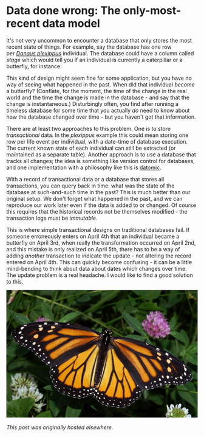 # Data done wrong: The only-most-recent data model



It's not very uncommon to encounter a database that only stores the most recent state of things. For example, say the database has one row per&#160;<a href="http://en.wikipedia.org/wiki/Monarch_butterfly"><em>Danaus plexippus</em></a> individual. The database could have a column called <em>stage</em>&#160;which would tell you if an individual is currently a caterpillar or a butterfly, for instance.

This kind of design might seem fine for some application, but you have no way of seeing what happened in the past. When did that individual <em>become</em> a butterfly? (Conflate, for the moment, the time of the change in the real world and the time the change is made in the database - and say that the change is instantaneous.) Disturbingly often, you find after running a timeless database for some time that you actually <em>do</em> need to know about how the database&#160;changed over time - but you haven't got that information.

There are at least two approaches to this problem. One is to store <em>transactional</em> data. In the <em>plexippus</em> example this could mean storing one row per life event per individual, with a date-time of database execution. The current known state of each individual can still be extracted (or maintained as a separate table). Another approach is to use a database that tracks all changes; the idea is something like version control for databases, and one implementation with a philosophy like this is <a href="http://www.datomic.com/">datomic</a>.

With a record of transactional data or a database that stores all transactions, you can query back in time: what was the state of the database at such-and-such time in the past? This is much better than our original setup. We don't forget what happened in the past, and&#160;we can reproduce our work later even if the data is added to or changed. Of course this requires that the historical records not be themselves modified - the transaction logs must be <em>immutable</em>.

This is where simple transactional designs on&#160;traditional databases fail. If someone erroneously enters on April 4th that an individual became a butterfly on April 3rd, when really the transformation&#160;occurred on April 2nd, and this mistake is only realized on April 5th, there has to be a way of adding <em>another</em> transaction to indicate the update - not altering the record entered on April 4th. This can quickly become confusing - it can be a little mind-bending to think about data about dates which changes over time. The update problem is a real headache.&#160;I would like to find a good solution to this.

<a href="monarch_in_may.jpg"><img class="aligncenter size-large wp-image-878" src="monarch_in_may.jpg" alt="Monarch_In_May"></a>



*This post was originally hosted elsewhere.*

